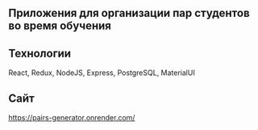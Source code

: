 ##  Приложения для организации пар студентов во время обучения

## Технологии
React, Redux, NodeJS, Express, PostgreSQL, MaterialUI

##  Сайт
https://pairs-generator.onrender.com/
